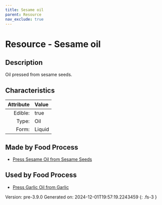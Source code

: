 ```yaml
---
title: Sesame oil
parent: Resource
nav_exclude: true
---
```

# Resource - Sesame oil

## Description
&#10;&#9;&#9;Oil pressed from sesame seeds.

## Characteristics

| Attribute      | Value |
|--------:|:------|
|Edible:|true|
|Type:|Oil|
|Form:|Liquid|
 



## Made by Food Process

- [Press Sesame Oil from Sesame Seeds](../food/press-sesame-oil-from-sesame-seeds.html)

    
## Used by Food Process

- [Press Garlic Oil from Garlic](../food/press-garlic-oil-from-garlic.html)


Version: pre-3.9.0 Generated on: 2024-12-01T19:57:19.2243459
{: .fs-3 }
